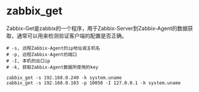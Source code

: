 # zabbix_get

Zabbix-Get是zabbix的一个程序，用于Zabbix-Server到Zabbix-Agent的数据获取，通常可以用来检测验证客户端的配置是否正确。

```
# -s, 远程Zabbix-Agent的ip地址或主机名
# -p, 远程Zabbix-Agent的端口
# -I, 本机的出口ip
# -k, 获取Zabbix-Agent数据所使用的key

zabbix_get -s 192.168.0.240 -k system.uname
zabbix_get -s 192.168.0.103 -p 10050 -I 127.0.0.1 -k system.uname
```
